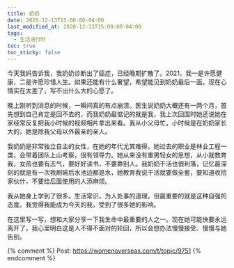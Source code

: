 ```yaml
---
title: 奶奶
date: 2020-12-13T15:00:00-04:00
last_modified_at: 2020-12-13T15:00:00-04:00
tags:
  - 生活进行时
toc: true
toc_sticky: false
---
```


今天我妈告诉我，我奶奶诊断出了癌症，已经晚期扩散了。2021，我一是许愿健康，二是许愿珍惜人生。如果还能有什么奢望，希望能见到奶奶最后一面。现在心情实在太差了，写不出什么大的心愿了。

<!--more-->

晚上刚听到消息的时候，一瞬间真的有点崩溃。医生说奶奶大概还有一两个月，首先想到自己肯定是回不去的，而我奶奶最惦记的就是我，我上次回国时她还说她在家经常反复把我小时候的视频相片拿出来看。我从小父母忙，小时候是在奶奶家长大的，她是除我父母以外最亲的亲人。

我奶奶是非常独立自主的女性，在她的年代尤其难得。她过去的职业是林业工程一类，会带着团队上山考察，很有领导力。她从来没有重男轻女的思想，从小就教育我，女孩也要有志气，要好好读书，不要靠别人。我奶奶干活也很利落，记忆最深刻的就是有一次我刷碗后水池边都是水，她教育我说干活就要做全套，要知道收拾家伙什，不要给后面使用的人添麻烦。

我从她身上学到了很多。生活常识，为人处事的道理，但最重要的就是这种自强的态度。我觉得我能成为今天的我，受到了很多她的影响。

在这里写一写，想和大家分享一下我生命中最重要的人之一。现在她可能快要永远离开了，我心里明白这是人不得不面对的轮回，所以会想办法慢慢接受、慢慢与她告别。

{% comment %}
Post: https://womenoverseas.com/t/topic/9751
{% endcomment %}